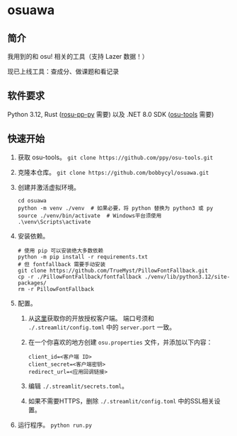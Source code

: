 # osuawa

## 简介

我用到的和 osu! 相关的工具（支持 Lazer 数据！）

现已上线工具：查成分、做课题和看记录

## 软件要求

Python 3.12, Rust ([rosu-pp-py](https://github.com/MaxOhn/rosu-pp-py) 需要)
以及 .NET 8.0 SDK ([osu-tools](https://github.com/ppy/osu-tools) 需要)

## 快速开始

1. 获取 osu-tools。 `git clone https://github.com/ppy/osu-tools.git`

2. 克隆本仓库。 `git clone https://github.com/bobbycyl/osuawa.git`

3. 创建并激活虚拟环境。

   ```shell
   cd osuawa
   python -m venv ./venv  # 如果必要，将 python 替换为 python3 或 py
   source ./venv/bin/activate  # Windows平台须使用 .\venv\Scripts\activate
   ```

4. 安装依赖。

   ```shell
   # 使用 pip 可以安装绝大多数依赖
   python -m pip install -r requirements.txt
   # 但 fontfallback 需要手动安装
   git clone https://github.com/TrueMyst/PillowFontFallback.git
   cp -r ./PillowFontFallback/fontfallback ./venv/lib/python3.12/site-packages/
   rm -r PillowFontFallback
   ```

5. 配置。

   1. 从[这里](https://osu.ppy.sh/home/account/edit)获取你的开放授权客户端。
      端口号须和 `./.streamlit/config.toml` 中的 `server.port` 一致。

   2. 在一个你喜欢的地方创建 `osu.properties` 文件，并添加以下内容：

      ```properties
      client_id=<客户端 ID>
      client_secret=<客户端密钥>
      redirect_url=<应用回调链接>
      ```

   3. 编辑 `./.streamlit/secrets.toml`。

   4. 如果不需要HTTPS，删除 `./.streamlit/config.toml` 中的SSL相关设置。

6. 运行程序。 `python run.py`
